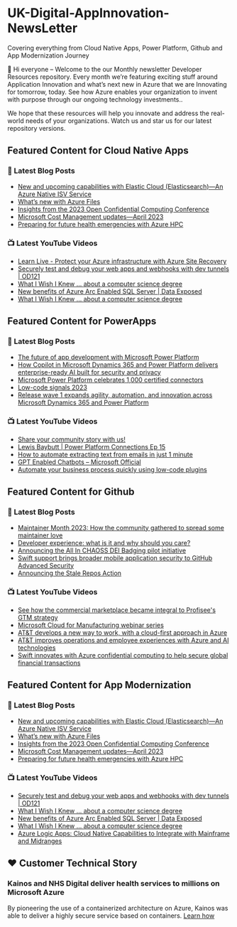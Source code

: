 # UK-Digital-AppInnovation-NewsLetter

Covering everything from Cloud Native Apps, Power Platform, Github and App Modernization Journey

👋 Hi everyone – Welcome to the our Monthly newsletter Developer Resources repository. Every month we’re featuring exciting stuff around Application Innovation and what’s next new in Azure that we are Innovating for tomorrow, today. See how Azure enables your organization to invent with purpose through our ongoing technology investments..


We hope that these resources will help you innovate and address the real-world needs of your organizations. Watch us and star us for our latest repository versions.

## Featured Content for Cloud Native Apps


### 📝 Latest Blog Posts

    
<!-- BLOGCNA:START -->
- [New and upcoming capabilities with Elastic Cloud (Elasticsearch)—An Azure Native ISV Service](https://azure.microsoft.com/blog/new-and-upcoming-capabilities-with-elastic-cloud-elasticsearch-an-azure-native-isv-service/)
- [What’s new with Azure Files](https://azure.microsoft.com/blog/what-s-new-with-azure-files/)
- [Insights from the 2023 Open Confidential Computing Conference](https://azure.microsoft.com/blog/insights-from-the-2023-open-confidential-computing-conference/)
- [Microsoft Cost Management updates—April 2023](https://azure.microsoft.com/blog/microsoft-cost-management-updates-april-2023/)
- [Preparing for future health emergencies with Azure HPC ](https://azure.microsoft.com/blog/preparing-for-future-health-emergencies-with-azure-hpc/)
<!-- BLOGCNA:END -->

### 📺 Latest YouTube Videos

 
<!-- YOUTUBECNA:START -->
- [Learn Live - Protect your Azure infrastructure with Azure Site Recovery](https://www.youtube.com/watch?v=nPa6FPj0Qrs)
- [Securely test and debug your web apps and webhooks with dev tunnels | OD121](https://www.youtube.com/watch?v=yBiOGgUFD68)
- [What I Wish I Knew ... about a computer science degree](https://www.youtube.com/watch?v=onSCR4elKLY)
- [New benefits of Azure Arc Enabled SQL Server | Data Exposed](https://www.youtube.com/watch?v=PtzG55Nf_ik)
- [What I Wish I Knew ... about a computer science degree](https://www.youtube.com/watch?v=BILFn9eQOr0)
<!-- YOUTUBECNA:END -->

##  Featured Content for PowerApps
### 📝 Latest Blog Posts
<!-- BLOGPOWER:START -->
- [The future of app development with Microsoft Power Platform](https://cloudblogs.microsoft.com/powerplatform/2023/05/23/the-future-of-app-development-with-microsoft-power-platform/)
- [How Copilot in Microsoft Dynamics 365 and Power Platform delivers enterprise-ready AI built for security and privacy](https://cloudblogs.microsoft.com/dynamics365/bdm/2023/05/12/how-copilot-in-microsoft-dynamics-365-and-power-platform-delivers-enterprise-ready-ai-built-for-security-and-privacy/)
- [Microsoft Power Platform celebrates 1,000 certified connectors](https://cloudblogs.microsoft.com/powerplatform/2023/05/11/microsoft-power-platform-celebrates-1000-certified-connectors/)
- [Low-code signals 2023](https://cloudblogs.microsoft.com/powerplatform/2023/04/13/low-code-signals-2023/)
- [Release wave 1 expands agility, automation, and innovation across Microsoft Dynamics 365 and Power Platform](https://cloudblogs.microsoft.com/dynamics365/bdm/2023/04/04/release-wave-1-expands-agility-automation-and-innovation-across-microsoft-dynamics-365-and-power-platform/)
<!-- BLOGPOWER:END -->
 ### 📺 Latest YouTube Videos
    
<!-- YOUTUBEPOWER:START -->
- [Share your community story with us!](https://www.youtube.com/watch?v=PsdcJar1B7A)
- [Lewis Baybutt | Power Platform Connections Ep 15](https://www.youtube.com/watch?v=BOwTYzfxZvo)
- [How to automate extracting text from emails in just 1 minute](https://www.youtube.com/watch?v=UchRykL7me8)
- [GPT Enabled Chatbots – Microsoft Official](https://www.youtube.com/watch?v=DvXO_Q3MrZA)
- [Automate your business process quickly using low-code plugins](https://www.youtube.com/watch?v=Xtvtm69oKp4)
<!-- YOUTUBEPOWER:END -->

##  Featured Content for Github
### 📝 Latest Blog Posts
<!-- BLOGGITHUB:START -->
- [Maintainer Month 2023: How the community gathered to spread some maintainer love](https://github.blog/2023-06-08-maintainer-month-2023-how-the-community-gathered-to-spread-some-maintainer-love/)
- [Developer experience: what is it and why should you care?](https://github.blog/2023-06-08-developer-experience-what-is-it-and-why-should-you-care/)
- [Announcing the All In CHAOSS DEI Badging pilot initiative](https://github.blog/2023-06-07-announcing-the-all-in-chaoss-dei-badging-pilot-initiative/)
- [Swift support brings broader mobile application security to GitHub Advanced Security](https://github.blog/2023-06-06-swift-support-brings-broader-mobile-application-security-to-github-advanced-security/)
- [Announcing the Stale Repos Action](https://github.blog/2023-06-05-announcing-the-stale-repos-action/)
<!-- BLOGGITHUB:END -->
### 📺 Latest YouTube Videos
<!-- YOUTUBEGITHUB:START -->
- [See how the commercial marketplace became integral to Profisee&#39;s GTM strategy](https://www.youtube.com/watch?v=s4S4ynKuq-Q)
- [Microsoft Cloud for Manufacturing webinar series](https://www.youtube.com/watch?v=U2ABWEOLGg0)
- [AT&amp;T develops a new way to work, with a cloud-first approach in Azure](https://www.youtube.com/watch?v=JcvBw3Ht3nM)
- [AT&amp;T improves operations and employee experiences with Azure and AI technologies](https://www.youtube.com/watch?v=8JXGDbWbeQ4)
- [Swift innovates with Azure confidential computing to help secure global financial transactions](https://www.youtube.com/watch?v=rVv4WgA0avI)
<!-- YOUTUBEGITHUB:END -->
##  Featured Content for App Modernization
### 📝 Latest Blog Posts
<!-- BLOGAPPMOD:START -->
- [New and upcoming capabilities with Elastic Cloud (Elasticsearch)—An Azure Native ISV Service](https://azure.microsoft.com/blog/new-and-upcoming-capabilities-with-elastic-cloud-elasticsearch-an-azure-native-isv-service/)
- [What’s new with Azure Files](https://azure.microsoft.com/blog/what-s-new-with-azure-files/)
- [Insights from the 2023 Open Confidential Computing Conference](https://azure.microsoft.com/blog/insights-from-the-2023-open-confidential-computing-conference/)
- [Microsoft Cost Management updates—April 2023](https://azure.microsoft.com/blog/microsoft-cost-management-updates-april-2023/)
- [Preparing for future health emergencies with Azure HPC ](https://azure.microsoft.com/blog/preparing-for-future-health-emergencies-with-azure-hpc/)
<!-- BLOGAPPMOD:END -->
### 📺 Latest YouTube Videos
<!-- YOUTUBEAPPMOD:START -->
- [Securely test and debug your web apps and webhooks with dev tunnels | OD121](https://www.youtube.com/watch?v=yBiOGgUFD68)
- [What I Wish I Knew ... about a computer science degree](https://www.youtube.com/watch?v=onSCR4elKLY)
- [New benefits of Azure Arc Enabled SQL Server | Data Exposed](https://www.youtube.com/watch?v=PtzG55Nf_ik)
- [What I Wish I Knew ... about a computer science degree](https://www.youtube.com/watch?v=BILFn9eQOr0)
- [Azure Logic Apps: Cloud Native Capabilities to Integrate with Mainframe and Midranges](https://www.youtube.com/watch?v=__Sf3zPPN_s)
<!-- YOUTUBEAPPMOD:END -->


## ♥️ Customer Technical Story 

### Kainos and NHS Digital deliver health services to millions on Microsoft Azure

By pioneering the use of a containerized architecture on Azure, Kainos was able to deliver a highly secure service based on containers. [Learn how](https://customers.microsoft.com/en-us/story/1368348549535774520-kainos-and-nhs-digital-deliver-health-services-to-millions-on-microsoft-azure)

